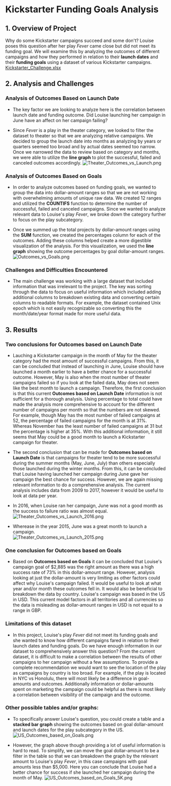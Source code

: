 # Kickstarter Funding Goals Analysis

## 1. Overview of Project
Why do some Kickstarter campaigns succeed and some don't? Louise poses this question after her play _Fever_ came close but did not meet its funding goal. We will examine this by analyzing the outcomes of different campaigns and how they performed in relation to their **launch dates** and their **funding goals** using a dataset of various Kickstarter campaigns.
[Kickstarter_Challenge.xlsx](Kickstarter_Challenge.xlsx)

## 2. Analysis and Challenges

### Analysis of Outcomes Based on Launch Date
- The key factor we are looking to analyze here is the correlation between launch date and funding outcome.  Did Louise launching her campaign in June have an affect on her campaign failing?  

- Since _Fever_ is a play in the theater category, we looked to filter the dataset to theater so that we are analyzing relative campaigns.   We decided to group the launch date into months as analyzing by years or quarters seemed too broad and by actual dates seemed too narrow.  Once we narrowed the data to review based on category and months, we were able to utilize the **line graph** to plot the successful, failed and canceled outcomes accordingly.
![Theater_Outcomes_vs_Launch.png](Theater_Outcomes_vs_Launch.png)

### Analysis of Outcomes Based on Goals
- In order to analyze outcomes based on funding goals, we wanted to group the data into dollar-amount ranges so that we are not working with overwhelming amounts of unique raw data. We created 12 ranges and utilized the **COUNTIFS** function to determine the number of successful, failed and canceled campaigns.  Since we wanted to analyze relevant data to Louise's play _Fever_, we broke down the category further to focus on the play subcategory.  

- Once we summed up the total projects by dollar-amount ranges using the **SUM** function, we created the percentages column for each of the outcomes.  Adding these columns helped create a more digestible visualization of the analysis.  For this visualization, we used the **line graph** showing the outcome percentages by goal dollar-amount ranges.
![Outcomes_vs_Goals.png](Outcomes_vs_Goals.png)

### Challenges and Difficulties Encountered
- The main challenge was working with a large dataset that included information that was irrelevant to the project.  The key was sorting through the data to focus on useful information which included adding additional columns to breakdown existing data and converting certain columns to readable formats.  For example, the dataset contained Unix epoch which is not easily recognizable so converting this the month/date/year format made for more useful data.

## 3. Results

### Two conclusions for Outcomes based on Launch Date
- Lauching a Kickstarter campaign in the month of May for the theater category had the most amount of successful campaigns.  From this, it can be concluded that instead of launching in June, Louise should have launched a month earlier to have a better chance for a successful outcome. However, May is also when the most number of theater campaigns failed so if you look at the failed data, May does not seem like the best month to launch a campaign.  Therefore, the first conclusion is that this current **Outcomes based on Launch Date** information is not sufficient for a thorough analysis.  Using percentage to total could have made the analysis more comprehensive to account for the different number of campaigns per month so that the numbers are not skewed.  For example, though May has the most number of failed campaigns at 52, the percentage of failed campaigns for the month is at 31%.  Whereas November has the least number of failed campaigns at 31 but the percentage is higher at 35%.  With this additional information, it still seems that May could be a good month to launch a Kickstarter campaign for theater.     

- The second conclusion that can be made for **Outcomes based on Launch Date** is that campaigns for theater tend to be more successful during the summer months (May, June, July) than others especially those launched during the winter months.  From this, it can be concluded that Louise having launched her campaign during June gave her campaign the best chance for success.  However, we are again missing relevant information to do a comprehensive analysis.  The current analysis includes data from 2009 to 2017, however it would be useful to look at data per year.  

- In 2016, when Louise ran her campaign, June was not a good month as the success to failure ratio was almost equal.
![Theater_Outcomes_vs_Launch_2016.png](Theater_Outcomes_vs_Launch_2016.png)

- Wherease in the year 2015, June was a great month to launch a campaign.  
![Theater_Outcomes_vs_Launch_2015.png](Theater_Outcomes_vs_Launch_2015.png)

### One conclusion for Outcomes based on Goals
- Based on **Outcomes based on Goals** it can be concluded that Louise's campaign goal of $2,885 was the right amount as there was a high success rate of 73% in this dollar-amount range.  However, analysis looking at just the dollar-amount is very limiting as other factors could affect why Louise's campaign failed.  It would be useful to look at what year and/or month these outcomes fell in.  It would also be beneficial to breakdown the data by country.  Louise's campaign was based in the US in USD.  This current model factors in all territories and all currencies so the data is misleading as dollar-amount ranges in USD is not equal to a range in GBP.

### Limitations of this dataset
- In this project, Louise's play _Fever_ did not meet its funding goals and she wanted to know how different campaigns fared in relation to their launch dates and funding goals. Do we have enough information in our dataset to comprehensively answer this question?  From the current dataset, it is difficult to make a correlation between the results of other campaigns to her campaign without a few assumptions.  To provide a complete recommendation we would want to see the location of the play as campaigns by country is too broad.  For example, if the play is located in NYC vs Honolulu, there will most likely be a difference in goal-amounts and outcomes.  Additionally information or dollar-amounts spent on marketing the campaign could be helpful as there is most likely a correlation between visibility of the campaign and the outcome.  

### Other possible tables and/or graphs:
- To specifically answer Louise's question, you could create a table and a **stacked bar graph** showing the outcomes based on goal dollar-amount and launch dates for the play subcategory in the US.
![US_Outcomes_based_on_Goals.png](US_Outcomes_based_on_Goals.png)

- However, the graph above though providing a lot of useful information is hard to read.  To simplify, we can move the goal dollar-amount to be a filter in the table so that we can breakdown the graph by the relevant amount to Louise's play _Fever_, in this case campaigns with goal amounts less than $5,000.  Here you can conclude that Louise had a better chance for success if she launched her campaign during the month of May.
![US_Outcomes_based_on_Goals_5K.png](US_Outcomes_based_on_Goals_5K.png)
